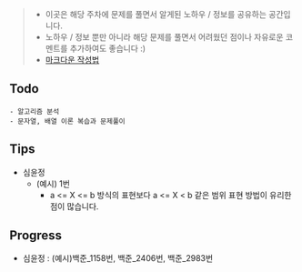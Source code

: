 > - 이곳은 해당 주차에 문제를 풀면서 알게된 노하우 / 정보를 공유하는 공간입니다.
> - 노하우 / 정보 뿐만 아니라 해당 문제를 풀면서 어려웠던 점이나 자유로운 코멘트를 추가하여도 좋습니다 :)
> - [마크다운 작성법](https://gist.github.com/ihoneymon/652be052a0727ad59601)

## Todo
    - 알고리즘 분석
    - 문자열, 배열 이론 복습과 문제풀이

## Tips
- 심윤정
    - (예시) 1번
        - a <= X <= b 방식의 표현보다 a <= X < b 같은 범위 표현 방법이 유리한 점이 많습니다.
## Progress
- 심윤정 : (예시)백준_1158번, 백준_2406번, 백준_2983번
